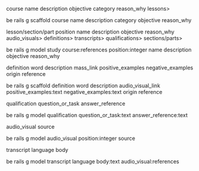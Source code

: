
course
  name
  description
  objective
  category
  reason_why
  lessons>

be rails g scaffold course name description category objective reason_why

lesson/section/part
  position
  name
  description
  objective
  reason_why
  audio_visuals>
  definitions>
  transcripts>
  qualifications>
  sections/parts>

be rails g model study course:references position:integer name description objective reason_why

definition
  word
  description
  mass_link
  positive_examples
  negative_examples
  origin
  reference

be rails g scaffold definition word description audio_visual_link positive_examples:text negative_examples:text origin reference

qualification
  question_or_task
  answer_reference

be rails g model qualification question_or_task:text answer_reference:text

audio_visual
  source

be rails g model audio_visual position:integer source

transcript
  language
  body

be rails g model transcript language body:text audio_visual:references
